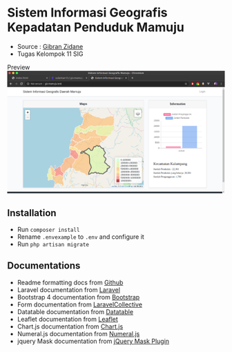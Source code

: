 # Sistem Informasi Geografis Kepadatan Penduduk Mamuju
- Source : [Gibran Zidane](https://github.com/zkgz/kkn_ppm)
- Tugas Kelompok 11 SIG

Preview
![preview](public/preview.png)

## Installation
- Run `composer install`
- Rename `.envexample` to `.env` and configure it
- Run `php artisan migrate`

## Documentations
- Readme formatting docs from [Github](https://help.github.com/en/articles/basic-writing-and-formatting-syntax)
- Laravel documentation from [Laravel](https://laravel.com/docs/5.8)
- Bootstrap 4 documentation from [Bootstrap](https://getbootstrap.com/docs/4.1/getting-started/introduction)
- Form documentation from [LaravelCollective](https://github.com/LaravelCollective/docs/blob/5.6/html.md)
- Datatable documentation from [Datatable](https://datatables.net/examples/index)
- Leaflet documentation from [Leaflet](https://leafletjs.com/reference-1.5.0.html)
- Chart.js documentation from [Chart.js](https://www.chartjs.org/docs/latest/)
- Numeral.js documentation from [Numeral.js](https://http://numeraljs.com/)
- jquery Mask documentation from [jQuery Mask Plugin](https://github.com/igorescobar/jQuery-Mask-Plugin)
